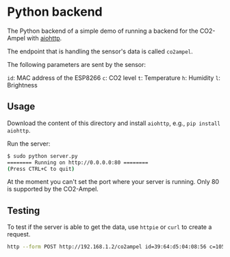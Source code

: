 # Python backend

The Python backend of a simple demo of running a backend for the CO2-Ampel with [aiohttp](https://docs.aiohttp.org/en/stable/).  

The endpoint that is handling the sensor's data is called `co2ampel`.

The following parameters are sent by the sensor:

`id`: MAC address of the ESP8266
`c`: CO2 level
`t`: Temperature
`h`: Humidity
`l`: Brightness

## Usage

Download the content of this directory and install `aiohttp`, e.g., `pip install aiohttp`.

Run the server:

```bash
$ sudo python server.py 
======== Running on http://0.0.0.0:80 ========
(Press CTRL+C to quit)
```

At the moment you can't set the port where your server is running. Only 80 is supported by the CO2-Ampel.

## Testing

To test if the server is able to get the data, use `httpie` or `curl` to create a request. 

```bash
http --form POST http://192.168.1.2/co2ampel id=39:64:d5:04:08:56 c=1050 t=22.1 h=50 l=390
```
